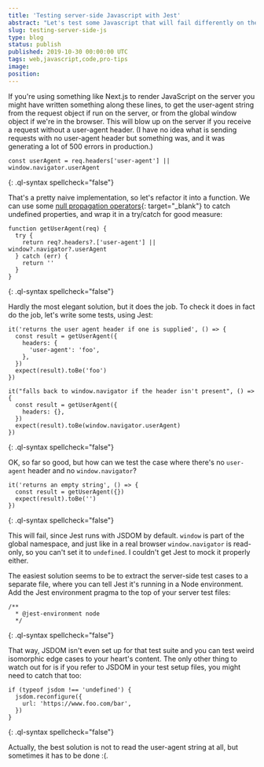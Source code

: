 ```yaml
---
title: 'Testing server-side Javascript with Jest'
abstract: "Let's test some Javascript that will fail differently on the server and in the browser"
slug: testing-server-side-js
type: blog
status: publish
published: 2019-10-30 00:00:00 UTC
tags: web,javascript,code,pro-tips
image: 
position: 
---
```


If you\'re using something like Next.js to render JavaScript on the
server you might have written something along these lines, to get the
user-agent string from the request object if run on the server, or from
the global window object if we\'re in the browser. This will blow up on
the server if you receive a request without a user-agent header. (I have
no idea what is sending requests with no user-agent header but something
was, and it was generating a lot of 500 errors in production.)

    const userAgent = req.headers['user-agent'] || window.navigator.userAgent
{: .ql-syntax spellcheck="false"}

That\'s a pretty naive implementation, so let\'s refactor it into a
function. We can use some [null propagation operators][1]{:
target="_blank"} to catch undefined properties, and wrap it in a
try/catch for good measure:

    function getUserAgent(req) {
      try {
        return req?.headers?.['user-agent'] || window?.navigator?.userAgent
      } catch (err) {
        return ''
      }
    }
{: .ql-syntax spellcheck="false"}

Hardly the most elegant solution, but it does the job. To check it does
in fact do the job, let\'s write some tests, using Jest:

    it('returns the user agent header if one is supplied', () => {
      const result = getUserAgent({
        headers: {
          'user-agent': 'foo',
        },
      })
      expect(result).toBe('foo')
    })
    
    it("falls back to window.navigator if the header isn't present", () => {
      const result = getUserAgent({
        headers: {},
      })
      expect(result).toBe(window.navigator.userAgent)
    })
{: .ql-syntax spellcheck="false"}

OK, so far so good, but how can we test the case where there\'s no
`user-agent` header and no `window.navigator`?

    it('returns an empty string', () => {
      const result = getUserAgent({})
      expect(result).toBe('')
    })
{: .ql-syntax spellcheck="false"}

This will fail, since Jest runs with JSDOM by default. `window` is part
of the global namespace, and just like in a real browser
`window.navigator` is read-only, so you can\'t set it to `undefined`. I
couldn\'t get Jest to mock it properly either.

The easiest solution seems to be to extract the server-side test cases
to a separate file, where you can tell Jest it\'s running in a Node
environment. Add the Jest environment pragma to the top of your server
test files:

    /**
      * @jest-environment node
      */
{: .ql-syntax spellcheck="false"}

That way, JSDOM isn\'t even set up for that test suite and you can test
weird isomorphic edge cases to your heart\'s content. The only other
thing to watch out for is if you refer to JSDOM in your test setup
files, you might need to catch that too:

    if (typeof jsdom !== 'undefined') {
      jsdom.reconfigure({
        url: 'https://www.foo.com/bar',
      })
    }
{: .ql-syntax spellcheck="false"}

Actually, the best solution is not to read the user-agent string at all,
but sometimes it has to be done :(.



[1]: https://ponyfoo.com/articles/null-propagation-operator

